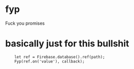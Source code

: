 # fyp
Fuck you promises

# basically just for this bullshit
```
    let ref = Firebase.database().ref(path);
    Fyp(ref.on('value'), callback);
```
